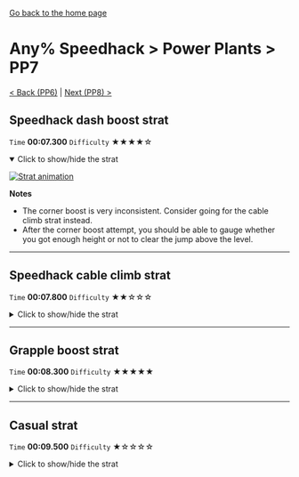 [Go back to the home page](https://github.com/Doublevil/scbspeedrun)

# Any% Speedhack > Power Plants > PP7

[< Back (PP6)](https://github.com/Doublevil/scbspeedrun/blob/main/levels/any_sh/pp/PP6.md) | [Next (PP8) >](https://github.com/Doublevil/scbspeedrun/blob/main/levels/any_sh/pp/PP8.md)

## Speedhack dash boost strat

`Time` **00:07.300** `Difficulty` ★★★★☆
<details open>
  <summary>Click to show/hide the strat</summary>

  [![Strat animation](https://github.com/Doublevil/scbspeedrun/blob/main/media/levels/pp/PP7_S_DashBoost.webp)](https://github.com/Doublevil/scbspeedrun/blob/main/media/levels/pp/PP7_S_DashBoost.mp4?raw=true)

  **Notes**
  - The corner boost is very inconsistent. Consider going for the cable climb strat instead.
  - After the corner boost attempt, you should be able to gauge whether you got enough height or not to clear the jump above the level.
</details>

---
## Speedhack cable climb strat

`Time` **00:07.800** `Difficulty` ★★☆☆☆
<details>
  <summary>Click to show/hide the strat</summary>

  [![Strat animation](https://github.com/Doublevil/scbspeedrun/blob/main/media/levels/pp/PP7_S_CableBoost.webp)](https://github.com/Doublevil/scbspeedrun/blob/main/media/levels/pp/PP7_S_CableBoost.mp4?raw=true)

  **Notes**
  - Using the cable cart like this while climbing the wall with the speedhack pushes you up while maintaining the hook, then you can high-jump to easily get enough height to clear the jumps over the glitch labyrinth.
  - This is way more consistent than the dash corner boost, and just a little bit slower.
</details>

---
## Grapple boost strat

`Time` **00:08.300** `Difficulty` ★★★★★
<details>
  <summary>Click to show/hide the strat</summary>

  [![Strat animation](https://github.com/Doublevil/scbspeedrun/blob/main/media/levels/pp/PP7_GrappleBoost.webp)](https://github.com/Doublevil/scbspeedrun/blob/main/media/levels/pp/PP7_GrappleBoost.mp4?raw=true)

  **Notes**
  - This strat uses SD Storage. You can learn more about it in the "Jump cart techs" section of this guide.
  - This strat is a bit of a joke, as it's really super hard and risky, and isn't even the fastest one. But it's fun to fly over the entire level.
</details>

---
## Casual strat

`Time` **00:09.500** `Difficulty` ★☆☆☆☆
<details>
  <summary>Click to show/hide the strat</summary>

  [![Strat animation](https://github.com/Doublevil/scbspeedrun/blob/main/media/levels/pp/PP7_CasualStrat.webp)](https://github.com/Doublevil/scbspeedrun/blob/main/media/levels/pp/PP7_CasualStrat.mp4?raw=true)

  **Notes**
  - This strat can be used as a fallback if you miss the corner boost to fly over the glitch labyrinth.
</details>
